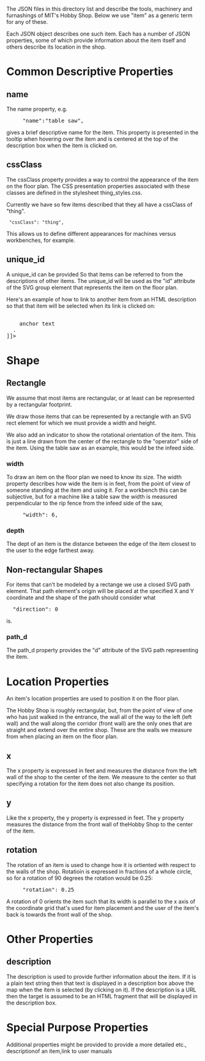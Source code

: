 The JSON files in this directory list and describe the tools,
machinery and furnashings of MIT's Hobby Shop.  Below we use "item" as
a generic term for any of these.

Each JSON object describes one such item. Each has a number of JSON
properties, some of which provide information about the item itself
and others describe its location in the shop.


# Common Descriptive Properties

## name

The name property, e.g.

<pre>
     "name":"table saw",
</pre>

gives a brief descriptive name for the item.  This property is
presented in the tooltip when hovering over the item and is centered
at the top of the description box when the item is clicked on.


## cssClass

The cssClass property provides a way to control the appearance of the
item on the floor plan.  The CSS presentation properties associated
with these classes are defined in the stylesheet thing_styles.css.

Currently we have so few items described that they all have a cssClass
of "thing".

     "cssClass": "thing",

This allows us to define different appearances for machines versus
workbenches, for example.


## unique_id

A unique_id can be provided So that items can be referred to from the
descriptions of other items.  The unique_id will be used as the "id"
attribute of the SVG group element that represents the item on the
floor plan.

Here's an example of how to link to another item from an HTML
description so that that item will be selected when its link is
clicked on:

<pre> <![CDATA[
  <a href="#"
     onclick="select_item('unique_id')">
    anchor text
  </a>.
]]></pre>


# Shape

## Rectangle

We assume that most items are rectangular, or at least can be
represented by a rectangular footprint.

We draw those items that can be represented by a rectangle with an SVG
rect element for which we must provide a width and height.

We also add an indicator to show the rotational orientation of the
item.  This is just a line drawn from the center of the rectangle to
the "operator" side of the item.  Using the table saw as an example,
this would be the infeed side.


### width

To draw an item on the floor plan we need to know its size.  The width
property describes how wide the item is in feet, from the point of
view of someone standing at the item and using it.  For a workbench
this can be subjective, but for a machine like a table saw the width
is measured perpendicular to the rip fence from the infeed side of the
saw,

<pre>
     "width": 6,
</pre>

### depth

The dept of an item is the distance between the edge of the item
closest to the user to the edge farthest away.


## Non-rectangular Shapes

For items that can't be modeled by a rectange we use a closed SVG path
element.  That path element's origin will be placed at the specified X
and Y coordinate and the shape of the path should consider what

<pre>
  "direction": 0
</pre>

is.


### path_d

The path_d property provides the "d" attribute of the SVG path
representing the item.


# Location Properties

An item's location properties are used to position it on the floor plan.

The Hobby Shop is roughly rectangular, but, from the point of view of
one who has just walked in the entrance, the wall all of the way to
the left (left wall) and the wall along the corridor (front wall) are
the only ones that are straight and extend over the entire shop.
These are the walls we measure from when placing an item on the floor
plan.


## x

The x property is expressed in feet and measures the distance from the
left wall of the shop to the center of the item.  We measure to the
center so that specifying a rotation for the item does not also change
its position.


## y

Like the x property, the y property is expressed in feet.  The y
property measures the distance from the front wall of theHobby Shop to
the center of the item.


## rotation

The rotation of an item is used to change how it is ortiented with
respect to the walls of the shop.  Rotatioin is expressed in fractions
of a whole circle, so for a rotation of 90 degrees the rotation would
be 0.25:

<pre>
     "rotation": 0.25
</pre>

A rotation of 0 orients the item such that its width is parallel to
the x axis of the coordinate grid that's used for item placement and
the user of the item's back is towards the front wall of the shop.


# Other Properties


## description

The description is used to provide further information about the item.
If it is a plain text string then that text is displayed in a
description box above the map when the item is selected (by clicking
on it).  If the description is a URL then the target is assumed to be
an HTML fragment that will be displayed in the description box.


# Special Purpose Properties

Additional properties might be provided to provide a more detailed etc.,
descriptionof an item,link to user manuals
